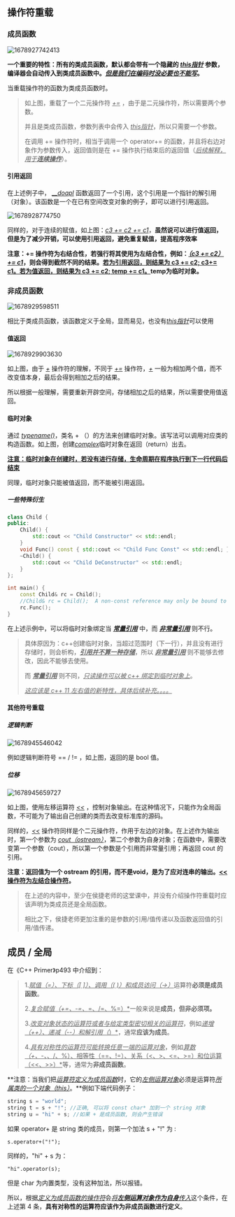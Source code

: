 ## 操作符重载

### 成员函数

![1678927742413](image/1678927742413.png)

**一个重要的特性：所有的类成员函数，默认都会带有一个隐藏的 <u>*this指针*</u> 参数，编译器会自动传入到类成员函数中。<u>*但是我们在编码时没必要也不能写*</u>。**

当重载操作符的函数为类成员函数时。

> 如上图，重载了一个二元操作符 <u>*+=*</u> ，由于是二元操作符，所以需要两个参数。
>
> 并且是类成员函数，参数列表中会传入 <u>*this指针*</u>，所以只需要一个参数。
>
> 在调用 += 操作符时，相当于调用一个 operator+= 的函数，并且将右边对象作为参数传入，返回值则是在 += 操作执行结束后的返回值（<u>*后续解释，用于**连续操作***</u>）。

#### 引用返回

在上述例子中， <u>*__doapl*</u> 函数返回了一个引用，这个引用是一个指针的解引用（对象）。该函数是一个在已有空间改变对象的例子，即可以进行引用返回。

![1678928774750](image/1678928774750.png)

同样的，对于连续的赋值，如上图：<u>*c3 += c2 += c1*</u>，**虽然说可以进行值返回，但是为了减少开销，可以使用引用返回，避免重复赋值，提高程序效率**

**注意：+= 操作符为右结合性，若强行将其使用为左结合性，例如：<u>*（c3 += c2） += c1*</u>，则会得到截然不同的结果。<u>若为引用返回，则结果为 c3 += c2; c3+= c1。若为值返回，则结果为 c3 += c2; temp += c1。</u>temp为临时对象。**

### 非成员函数

![1678929598511](image/1678929598511.png)

相比于类成员函数，该函数定义于全局，显而易见，也没有<u>*this指针*</u>可以使用

#### 值返回

![1678929903630](image/1678929903630.png)

如上图，由于 <u>*+*</u> 操作符的理解，不同于 <u>*+=*</u> 操作符，<u>*+*</u> 一般为相加两个值，而不改变值本身，最后会得到相加之后的结果。

所以根据一般理解，需要重新开辟空间，存储相加之后的结果，所以需要使用值返回。

#### 临时对象

通过 *<u>typename()</u>*，类名 + （）的方法来创建临时对象。该写法可以调用对应类的构造函数。如上图，创建<u>*complex*</u>临时对象在返回（return）出去。

<u>**注意：临时对象在创建时，若没有进行存储，生命周期在程序执行到下一行代码后结束**</u>

同理，临时对象只能被值返回，而不能被引用返回。

##### 一些特殊衍生

```C++
class Child {
public:
	Child() {
		std::cout << "Child Constructor" << std::endl;
    }
	void Func() const { std::cout << "Child Func Const" << std::endl; }
	~Child() {
		std::cout << "Child DeConstructor" << std::endl;
	}
};

int main() {
	const Child& rc = Child();
    //Child& rc = Child();  A non-const reference may only be bound to an lvalue
	rc.Func();    
}
```

在上述示例中，可以将临时对象绑定当 <u>***常量引用***</u> 中，而 <u>***非常量引用***</u> 则不行。

> 具体原因为：c++创建临时对象，当超过范围时（下一行），并且没有进行存储时，则会析构，<u>***引用并不算一种存储***</u>，所以 <u>***非常量引用***</u> 则不能够去修改，因此不能够去使用。
>
> 而 <u>***常量引用***</u> 则不同，<u>*只读操作可以被 c++ 绑定到临时对象上*</u>。
>
> <u>*这应该是 c++ 11 左右值的新特性，具体后续补充。。。。*</u>

#### 其他符号重载

##### 逻辑判断

![1678945546042](image/1678945546042.png)

例如逻辑判断符号 == / != ，如上图，返回的是 bool 值。

##### 位移

![1678945659727](image/1678945659727.png)

如上图，使用左移运算符 <u>*<<*</u> ，控制对象输出。在这种情况下，只能作为全局函数，不可能为了输出自己创建的类而去改变标准库的源码。

同样的，<u>*<<*</u> 操作符同样是个二元操作符，作用于左边的对象。在上述作为输出时，第一个参数为 <u>*cout（ostream）*</u>，第二个参数为自身对象；在函数中，需要改变第一个参数（cout），所以第一个参数是个引用而非常量引用；再返回 cout 的引用。

**注意：返回值为一个 ostream 的引用，而不是void，是为了应对连串的输出。<u><< 操作符为左结合操作符</u>。**

> 在上述的内容中，至少在侯捷老师的这堂课中，并没有介绍操作符重载时应该声明为类成员还是全局函数。
>
> 相比之下，侯捷老师更加注重的是参数的引用/值传递以及函数返回值的引用/值传递。

## 成员 / 全局

在《C++ Primer》p493 中介绍到：

> 1.<u>*赋值（=）、下标（[ ]）、调用（( )）和成员访问（->）*</u>运算符**必须是成员函数**。
>
> 2.<u>*复合赋值（+=、-=、*=、/=、%=）*</u>一般来说是**成员，但非必须项。**
>
> 3.<u>*改变对象状态的运算符或者与给定类型密切相关的运算符*</u>，例如<u>*递增（++）、递减（--）和解引用（*）*</u>，通常**应该为成员**。
>
> 4.<u>*具有对称性的运算符可能转换任意一端的运算对象*</u>，例如<u>*算数（+、-、*、/、%）、相等性（==、!=）、关系（<、>、<=、>=）和位运算（<<、>>）*</u>等，通常为**非成员函数**。

**注意：当我们把<u>*运算符定义为成员函数*</u>时，它的<u>*左侧运算对象*</u>必须是运算符<u>*所属类的一个对象（this）*</u>。**例如下端代码例子：

```C++
string s = "world";
string t = s + "!";	//正确, 可以将 const char* 加到一个 string 对象
string u = "hi" + s; //如果 + 是成员函数, 则会产生错误
```

如果 operator+ 是 string 类的成员，则第一个加法 s + "!" 为 :

```
s.operator+("!");
```

同样的，"hi" + s 为：

```
"hi".operator(s);
```

但是 char 为内置类型，没有这种加法，所以报错。

所以，根据<u>*定义为成员函数的操作符*</u>会<u>*将**左侧运算对象作为自身**传入*</u>这个条件，在上述第 4 条，**具有对称性的运算符应该作为非成员函数进行定义**。

